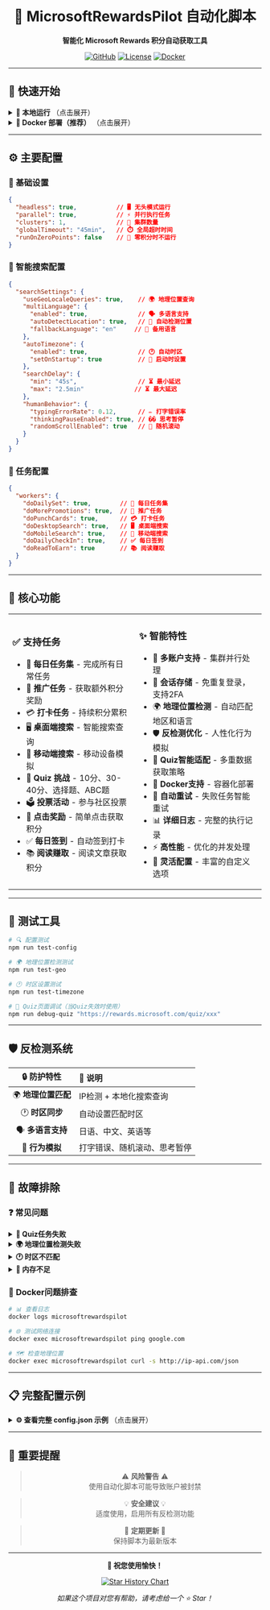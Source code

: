 <div align="center">

# 🎯 MicrosoftRewardsPilot 自动化脚本

**智能化 Microsoft Rewards 积分自动获取工具**

[![GitHub](https://img.shields.io/badge/GitHub-SkyBlue997-blue?style=flat-square&logo=github)](https://github.com/SkyBlue997/MicrosoftRewardsPilot)
[![License](https://img.shields.io/badge/License-MIT-green?style=flat-square)](LICENSE)
[![Docker](https://img.shields.io/badge/Docker-支持-blue?style=flat-square&logo=docker)](https://hub.docker.com)

---

</div>

## 🚀 快速开始

<details>
<summary><strong>📱 本地运行</strong> （点击展开）</summary>

```bash
# 🔗 1. 克隆项目
git clone https://github.com/SkyBlue997/MicrosoftRewardsPilot
cd MicrosoftRewardsPilot

# 📦 2. 安装依赖
npm i

# ⚙️ 3. 配置文件
# 编辑 config.json 和 accounts.json

# 🏗️ 4. 构建运行
npm run build
npm start
```

</details>

<details>
<summary><strong>🐳 Docker 部署（推荐）</strong> （点击展开）</summary>

```bash
# 📝 1. 准备配置文件
# 编辑 src/config.json 和 src/accounts.json

# 🚀 2. 启动容器
docker compose up -d

# 📊 3. 查看日志
docker logs -f microsoftrewardspilot
```

**Docker Compose 配置示例：**

```yaml
services:
  microsoftrewardspilot:
    build: .
    container_name: microsoftrewardspilot
    restart: unless-stopped
    volumes:
      - ./src/accounts.json:/usr/src/microsoftrewardspilot/dist/accounts.json:ro
      - ./src/config.json:/usr/src/microsoftrewardspilot/dist/config.json:ro
      - ./sessions:/usr/src/microsoftrewardspilot/dist/browser/sessions
    environment:
      - TZ=Asia/Tokyo  # 🌏 根据地理位置设置
      - CRON_SCHEDULE=0 9,16 * * *  # ⏰ 每天9点和16点运行
      - ENABLE_GEO_DETECTION=true  # 🗺️ 启用地理位置检测
      - AUTO_TIMEZONE=true  # 🕐 启用自动时区设置
```

</details>

---

## ⚙️ 主要配置

### 🔧 基础设置
```json
{
  "headless": true,           // 🖥️ 无头模式运行
  "parallel": true,           // ⚡ 并行执行任务
  "clusters": 1,              // 🔄 集群数量
  "globalTimeout": "45min",   // ⏱️ 全局超时时间
  "runOnZeroPoints": false    // 🚫 零积分时不运行
}
```

### 🧠 智能搜索配置
```json
{
  "searchSettings": {
    "useGeoLocaleQueries": true,    // 🌍 地理位置查询
    "multiLanguage": {
      "enabled": true,              // 🗣️ 多语言支持
      "autoDetectLocation": true,   // 📍 自动检测位置
      "fallbackLanguage": "en"     // 🔄 备用语言
    },
    "autoTimezone": {
      "enabled": true,              // 🕐 自动时区
      "setOnStartup": true          // 🚀 启动时设置
    },
    "searchDelay": {
      "min": "45s",                 // ⏳ 最小延迟
      "max": "2.5min"              // ⏳ 最大延迟
    },
    "humanBehavior": {
      "typingErrorRate": 0.12,      // ✏️ 打字错误率
      "thinkingPauseEnabled": true, // �� 思考暂停
      "randomScrollEnabled": true   // 📜 随机滚动
    }
  }
}
```

### 🎯 任务配置
```json
{
  "workers": {
    "doDailySet": true,        // 📅 每日任务集
    "doMorePromotions": true,  // 📢 推广任务
    "doPunchCards": true,      // 💳 打卡任务
    "doDesktopSearch": true,   // 🖥️ 桌面端搜索
    "doMobileSearch": true,    // 📱 移动端搜索
    "doDailyCheckIn": true,    // ✅ 每日签到
    "doReadToEarn": true       // 📚 阅读赚取
  }
}
```

---

## 🌟 核心功能

<table>
<tr>
<td width="50%">

### ✅ **支持任务**
- 📅 **每日任务集** - 完成所有日常任务
- 📢 **推广任务** - 获取额外积分奖励
- 💳 **打卡任务** - 持续积分累积
- 🖥️ **桌面端搜索** - 智能搜索查询
- 📱 **移动端搜索** - 移动设备模拟
- 🧩 **Quiz 挑战** - 10分、30-40分、选择题、ABC题
- 🗳️ **投票活动** - 参与社区投票
- 🎁 **点击奖励** - 简单点击获取积分
- ✅ **每日签到** - 自动签到打卡
- 📚 **阅读赚取** - 阅读文章获取积分

</td>
<td width="50%">

### ✨ **智能特性**
- 👥 **多账户支持** - 集群并行处理
- 💾 **会话存储** - 免重复登录，支持2FA
- 🌍 **地理位置检测** - 自动匹配地区和语言
- 🛡️ **反检测优化** - 人性化行为模拟
- 🧩 **Quiz智能适配** - 多重数据获取策略
- 🐳 **Docker支持** - 容器化部署
- 🔄 **自动重试** - 失败任务智能重试
- 📊 **详细日志** - 完整的执行记录
- ⚡ **高性能** - 优化的并发处理
- 🔧 **灵活配置** - 丰富的自定义选项

</td>
</tr>
</table>

---

## 🧪 测试工具

```bash
# 🔍 配置测试
npm run test-config

# 🌍 地理位置检测测试  
npm run test-geo

# 🕐 时区设置测试
npm run test-timezone

# 🧩 Quiz页面调试（当Quiz失效时使用）
npm run debug-quiz "https://rewards.microsoft.com/quiz/xxx"
```

---

## 🛡️ 反检测系统

<div align="center">

| 🔒 **防护特性** | 📝 **说明** |
|:---:|:---|
| 🌍 **地理位置匹配** | IP检测 + 本地化搜索查询 |
| 🕐 **时区同步** | 自动设置匹配时区 |
| 🗣️ **多语言支持** | 日语、中文、英语等 |
| 🤖 **行为模拟** | 打字错误、随机滚动、思考暂停 |

</div>

---

## 🔧 故障排除

### ❓ **常见问题**

<details>
<summary><strong>🧩 Quiz任务失败</strong></summary>

**解决方案：** 使用 `npm run debug-quiz <URL>` 分析页面结构变化

</details>

<details>
<summary><strong>🌍 地理位置检测失败</strong></summary>

**解决方案：** 检查网络连接，确保能访问地理位置API服务

</details>

<details>
<summary><strong>🕐 时区不匹配</strong></summary>

**解决方案：** 检查 `TZ` 环境变量设置是否正确

</details>

<details>
<summary><strong>💾 内存不足</strong></summary>

**解决方案：** 重启容器或检查系统资源使用情况

</details>

### 🐳 **Docker问题排查**

```bash
# 📊 查看日志
docker logs microsoftrewardspilot

# 🌐 测试网络连接
docker exec microsoftrewardspilot ping google.com

# 🗺️ 检查地理位置
docker exec microsoftrewardspilot curl -s http://ip-api.com/json
```

---

## 📋 完整配置示例

<details>
<summary><strong>⚙️ 查看完整 config.json 示例</strong> （点击展开）</summary>

```json
{
  "baseURL": "https://rewards.bing.com",
  "sessionPath": "sessions",
  "headless": true,
  "parallel": true,
  "runOnZeroPoints": false,
  "clusters": 1,
  "globalTimeout": "45min",
  "saveFingerprint": {
    "mobile": true,
    "desktop": true
  },
  "workers": {
    "doDailySet": true,
    "doMorePromotions": true,
    "doPunchCards": true,
    "doDesktopSearch": true,
    "doMobileSearch": true,
    "doDailyCheckIn": true,
    "doReadToEarn": true
  },
  "searchSettings": {
    "useGeoLocaleQueries": true,
    "scrollRandomResults": true,
    "clickRandomResults": true,
    "searchDelay": {
      "min": "45s",
      "max": "2.5min"
    },
    "retryMobileSearchAmount": 2,
    "multiLanguage": {
      "enabled": true,
      "autoDetectLocation": true,
      "fallbackLanguage": "en",
      "supportedLanguages": ["ja", "en", "zh-CN", "ko", "de", "fr", "es"]
    },
    "autoTimezone": {
      "enabled": true,
      "setOnStartup": true,
      "validateMatch": true,
      "logChanges": true
    },
    "humanBehavior": {
      "typingErrorRate": 0.12,
      "thinkingPauseEnabled": true,
      "randomScrollEnabled": true,
      "clickRandomEnabled": true,
      "timeBasedDelayEnabled": true
    }
  },
  "proxy": {
    "proxyGoogleTrends": true,
    "proxyBingTerms": true
  },
  "webhook": {
    "enabled": false,
    "url": null
  }
}
```

</details>

---

## 🚨 重要提醒

<div align="center">

> ⚠️ **风险警告** ⚠️  
> 使用自动化脚本可能导致账户被封禁

> 💡 **安全建议** 💡  
> 适度使用，启用所有反检测功能

> 🔄 **定期更新** 🔄  
> 保持脚本为最新版本

</div>

---

<div align="center">

**🎉 祝您使用愉快！** 

[![Star History Chart](https://img.shields.io/github/stars/SkyBlue997/MicrosoftRewardsPilot?style=social)](https://github.com/SkyBlue997/MicrosoftRewardsPilot)

*如果这个项目对您有帮助，请考虑给一个 ⭐ Star！*

</div>
